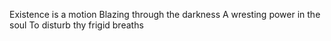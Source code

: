 Existence is a motion
Blazing through the darkness
A wresting power in the soul
To disturb thy frigid breaths
